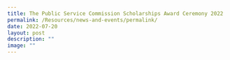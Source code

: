```yaml
---
title: The Public Service Commission Scholarships Award Ceremony 2022
permalink: /Resources/news-and-events/permalink/
date: 2022-07-20
layout: post
description: ""
image: ""
---
```

